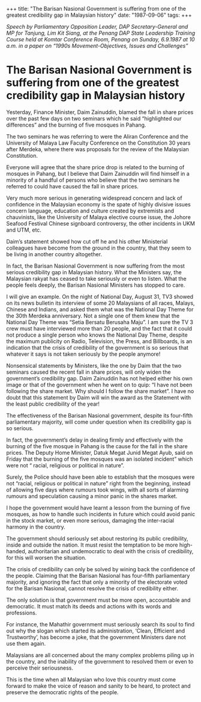 +++ 
title: "The Barisan Nasional Government is suffering from one of the greatest credibility gap in Malaysian history"
date: "1987-09-06"
tags:
+++

_Speech by Parliamentary Opposition Leader, DAP Secretary-General and MP for Tanjung, Lim Kit Siang, at the Penang DAP State Leadership Training Course held at Komtar Conference Room, Penang on Sunday, 6.9.1987 at 10 a.m. in a paper on “1990s Movement-Objectives, Issues and Challenges”_

# The Barisan Nasional Government is suffering from one of the greatest credibility gap in Malaysian history												
Yesterday, Finance Minister, Daim Zainuddin, blamed the fall in share prices over the past few days on two seminars which he said “highlighted our differences” and the burning of five mosques in Pahang.</u>

The two seminars he was referring to were the Aliran Conference and the University of Malaya Law Faculty Conference on the Constitution 30 years after Merdeka, where there was proposals for the review of the Malaysian Constitution.

Everyone will agree that the share price drop is related to the burning of mosques in Pahang, but I believe that Daim Zainuddin will find himself in a minority of a handful of persons who believe that the two seminars he referred to could have caused the fall in share prices.

Very much more serious in generating widespread concern and lack of confidence in the Malaysian economy is the spate of highly divisive issues concern language, education and culture created by extremists and chauvinists, like the University of Malaya elective course issue, the Johore Seafood Festival Chinese signboard controversy, the other incidents in UKM and UTM, etc.

Daim’s statement showed how cut off he and his other Ministerial colleagues have become from the ground in the country, that they seem to be living in another country altogether.

In fact, the Barisan Nasional Government is now suffering from the most serious credibility gap in Malaysian history. What the Ministers say, the Malaysian rakyat has ceased to take seriously or even to listen. What the people feels deeply, the Barisan Nasional Ministers has stopped to care.

I will give an example. On the night of National Day, August 31, TV3 showed on its news bulletin its interview of some 20 Malaysians of all races, Malays, Chinese and Indians, and asked them what was the National Day Theme for the 30th Merdeka anniversary. Not a single one of them knew that the National Day Theme was “Setia Bersatu Berusaha Maju”. I am sure the TV 3 crew must have interviewed more than 20 people, and the fact that it could not produce a single person who knows the National Day Theme, despite the maximum publicity on Radio, Television, the Press, and Billboards, is an indication that the crisis of credibility of the government is so serious that whatever it says is not taken seriously by the people anymore!

Nonsensical statements by Ministers, like the one by Daim that the two seminars caused the recent fall in share prices, will only widen the government’s credibility gap. Daim Zainuddin has not helped either his own image or that of the government when he went on to quip: “I have not been following the share market. Why should I follow the share market”. I have no doubt that this statement by Daim will win the award as the Statement with the least public credibility of the year!

The effectiveness of the Barisan Nasional government, despite its four-fifth parliamentary majority, will come under question when its credibility gap is so serious.

In fact, the government’s delay in dealing firmly and effectively with the burning of the five mosque in Pahang is the cause for the fall in the share prices. The Deputy Home Minister, Datuk Megat Junid Megat Ayub, said on Friday that the burning of the five mosques was an isolated incident” which were not “ racial, religious or political in nature”.

Surely, the Police should have been able to establish that the mosques were not “racial, religious or political in nature” right from the beginning, instead of allowing five days where rumours took wings, with all sorts of alarming rumours and speculation causing a minor panic in the shares market.

I hope the government would have learnt a lesson from the burning of five mosques, as how to handle such incidents in future which could avoid panic in the stock market, or even more serious, damaging the inter-racial harmony in the country.

The government should seriously set about restoring its public credibility, inside and outside the nation. It must resist the temptation to be more high-handed, authoritarian and undemocratic to deal with the crisis of credibility, for this will worsen the situation.

The crisis of credibility can only be solved by wining back the confidence of the people. Claiming that the Barisan Nasional has four-fifth parliamentary majority, and ignoring the fact that only a minority of the electorate voted for the Barisan Nasional, cannot resolve the crisis of credibility either.

The only solution is that government must be more open, accountable and democratic. It must match its deeds and actions with its words and professions.

For instance, the Mahathir government must seriously search its soul to find out why the slogan which started its administration, ‘Clean, Efficient and Trustworthy’, has become a joke, that the government Ministers dare not use them again.

Malaysians are all concerned about the many complex problems piling up in the country, and the inability of the government to resolved them or even to perceive their seriousness.

This is the time when all Malaysian who love this country must come forward to make the voice of reason and sanity to be heard, to protect and preserve the democratic rights of the people.
 
